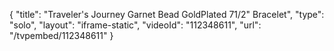 {
    "title": "Traveler's Journey Garnet Bead GoldPlated 71\/2\" Bracelet",
    "type": "solo",
    "layout": "iframe-static",
    "videoId": "112348611",
    "url": "\/tvpembed\/112348611"
}